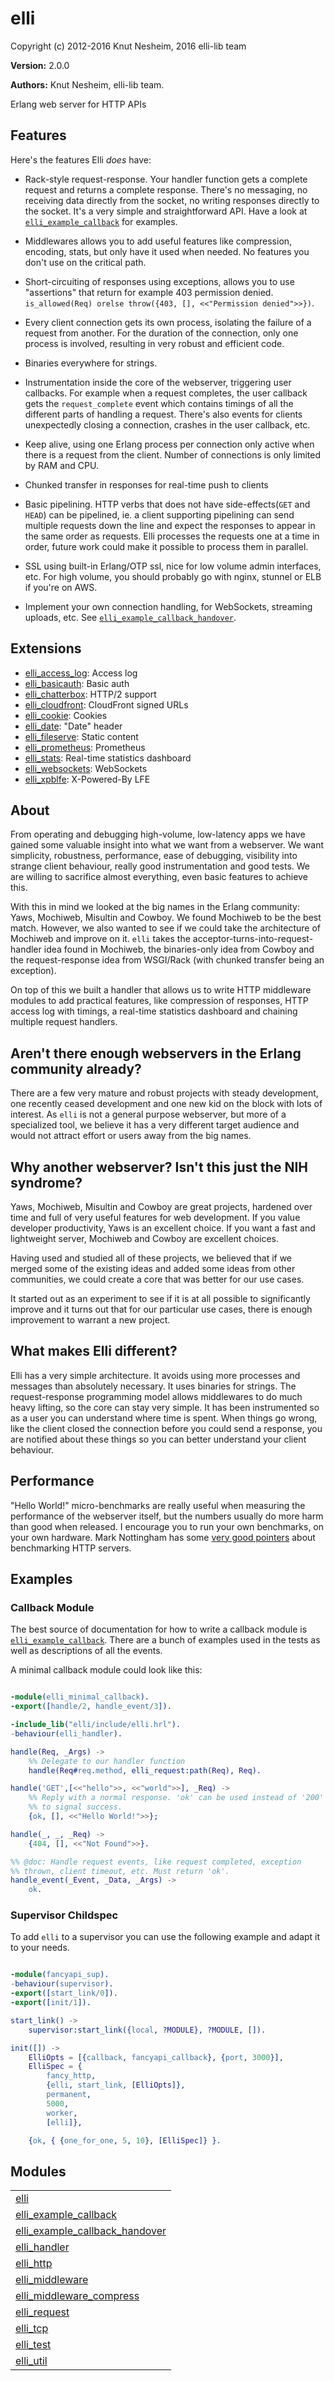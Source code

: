 

# elli #

Copyright (c) 2012-2016 Knut Nesheim, 2016 elli-lib team

__Version:__ 2.0.0

__Authors:__ Knut Nesheim, elli-lib team.

Erlang web server for HTTP APIs

## Features

Here's the features Elli _does_ have:

* Rack-style request-response. Your handler function gets a complete request
   and returns a complete response. There's no messaging, no receiving data
   directly from the socket, no writing responses directly to the socket. It's a
   very simple and straightforward API. Have a look at [`elli_example_callback`](elli_example_callback.md) for examples.

* Middlewares allows you to add useful features like compression,
encoding, stats, but only have it used when needed. No features you
don't use on the critical path.

* Short-circuiting of responses using exceptions, allows you to use
   "assertions" that return for example 403 permission
   denied. `is_allowed(Req) orelse throw({403, [], <<"Permission
   denied">>})`.

* Every client connection gets its own process, isolating the failure
of a request from another. For the duration of the connection, only
one process is involved, resulting in very robust and efficient
code.

* Binaries everywhere for strings.

* Instrumentation inside the core of the webserver, triggering user
   callbacks. For example when a request completes, the user callback
   gets the `request_complete` event which contains timings of all the
different parts of handling a request. There's also events for
clients unexpectedly closing a connection, crashes in the user
callback, etc.

* Keep alive, using one Erlang process per connection only active
when there is a request from the client. Number of connections is
only limited by RAM and CPU.

* Chunked transfer in responses for real-time push to clients

* Basic pipelining. HTTP verbs that does not have side-effects(`GET`
   and `HEAD`) can be pipelined, ie. a client supporting pipelining
can send multiple requests down the line and expect the responses
to appear in the same order as requests. Elli processes the
requests one at a time in order, future work could make it possible
to process them in parallel.

* SSL using built-in Erlang/OTP ssl, nice for low volume admin
interfaces, etc. For high volume, you should probably go with
nginx, stunnel or ELB if you're on AWS.

* Implement your own connection handling, for WebSockets, streaming
   uploads, etc. See [`elli_example_callback_handover`](elli_example_callback_handover.md).

## Extensions

* [elli_access_log](https://github.com/elli-lib/elli_access_log):
Access log 
* [elli_basicauth](https://github.com/elli-lib/elli_basicauth):
Basic auth 
* [elli_chatterbox](https://github.com/elli-lib/elli_chatterbox):
HTTP/2 support 
* [elli_cloudfront](https://github.com/elli-lib/elli_cloudfront):
CloudFront signed URLs 
* [elli_cookie](https://github.com/elli-lib/elli_cookie):
Cookies 
* [elli_date](https://github.com/elli-lib/elli_date):
"Date" header 
* [elli_fileserve](https://github.com/elli-lib/elli_fileserve):
Static content 
* [elli_prometheus](https://github.com/elli-lib/elli_prometheus):
Prometheus 
* [elli_stats](https://github.com/elli-lib/elli_stats):
Real-time statistics dashboard 
* [elli_websockets](https://github.com/elli-lib/elli_websocket):
WebSockets 
* [elli_xpblfe](https://github.com/elli-lib/elli_xpblfe):
X-Powered-By LFE

## About

From operating and debugging high-volume, low-latency apps we have
gained some valuable insight into what we want from a webserver. We
want simplicity, robustness, performance, ease of debugging,
visibility into strange client behaviour, really good instrumentation
and good tests. We are willing to sacrifice almost everything, even
basic features to achieve this.

With this in mind we looked at the big names in the Erlang community:
Yaws, Mochiweb, Misultin and Cowboy. We found Mochiweb to be the best
match. However, we also wanted to see if we could take the
architecture of Mochiweb and improve on it. `elli` takes the
acceptor-turns-into-request-handler idea found in Mochiweb, the
binaries-only idea from Cowboy and the request-response idea from
WSGI/Rack (with chunked transfer being an exception).

On top of this we built a handler that allows us to write HTTP
middleware modules to add practical features, like compression of
responses, HTTP access log with timings, a real-time statistics
dashboard and chaining multiple request handlers.

## Aren't there enough webservers in the Erlang community already?

There are a few very mature and robust projects with steady
development, one recently ceased development and one new kid on the
block with lots of interest. As `elli` is not a general purpose
webserver, but more of a specialized tool, we believe it has a very
different target audience and would not attract effort or users away
from the big names.

## Why another webserver? Isn't this just the NIH syndrome?

Yaws, Mochiweb, Misultin and Cowboy are great projects, hardened over
time and full of very useful features for web development. If you
value developer productivity, Yaws is an excellent choice. If you want
a fast and lightweight server, Mochiweb and Cowboy are excellent
choices.

Having used and studied all of these projects, we believed that if we
merged some of the existing ideas and added some ideas from other
communities, we could create a core that was better for our use cases.

It started out as an experiment to see if it is at all possible to
significantly improve and it turns out that for our particular use
cases, there is enough improvement to warrant a new project.

## What makes Elli different?

Elli has a very simple architecture. It avoids using more processes
and messages than absolutely necessary. It uses binaries for
strings. The request-response programming model allows middlewares to
do much heavy lifting, so the core can stay very simple. It has been
instrumented so as a user you can understand where time is spent. When
things go wrong, like the client closed the connection before you
could send a response, you are notified about these things so you can
better understand your client behaviour.

## Performance

"Hello World!" micro-benchmarks are really useful when measuring the
performance of the webserver itself, but the numbers usually do more
harm than good when released. I encourage you to run your own
benchmarks, on your own hardware. Mark Nottingham has some
[very good pointers](http://www.mnot.net/blog/2011/05/18/http_benchmark_rules)
about benchmarking HTTP servers.

## Examples

### Callback Module

The best source of documentation for how to write a callback module is [`elli_example_callback`](elli_example_callback.md). There are a bunch of examples used in the tests as well
as descriptions of all the events.

A minimal callback module could look like this:

```erlang

-module(elli_minimal_callback).
-export([handle/2, handle_event/3]).

-include_lib("elli/include/elli.hrl").
-behaviour(elli_handler).

handle(Req, _Args) ->
    %% Delegate to our handler function
    handle(Req#req.method, elli_request:path(Req), Req).

handle('GET',[<<"hello">>, <<"world">>], _Req) ->
    %% Reply with a normal response. 'ok' can be used instead of '200'
    %% to signal success.
    {ok, [], <<"Hello World!">>};

handle(_, _, _Req) ->
    {404, [], <<"Not Found">>}.

%% @doc: Handle request events, like request completed, exception
%% thrown, client timeout, etc. Must return 'ok'.
handle_event(_Event, _Data, _Args) ->
    ok.

```

### Supervisor Childspec

To add `elli` to a supervisor you can use the following example and adapt it to
your needs.

```erlang

-module(fancyapi_sup).
-behaviour(supervisor).
-export([start_link/0]).
-export([init/1]).

start_link() ->
    supervisor:start_link({local, ?MODULE}, ?MODULE, []).

init([]) ->
    ElliOpts = [{callback, fancyapi_callback}, {port, 3000}],
    ElliSpec = {
        fancy_http,
        {elli, start_link, [ElliOpts]},
        permanent,
        5000,
        worker,
        [elli]},

    {ok, { {one_for_one, 5, 10}, [ElliSpec]} }.

```



## Modules ##


<table width="100%" border="0" summary="list of modules">
<tr><td><a href="elli.md" class="module">elli</a></td></tr>
<tr><td><a href="elli_example_callback.md" class="module">elli_example_callback</a></td></tr>
<tr><td><a href="elli_example_callback_handover.md" class="module">elli_example_callback_handover</a></td></tr>
<tr><td><a href="elli_handler.md" class="module">elli_handler</a></td></tr>
<tr><td><a href="elli_http.md" class="module">elli_http</a></td></tr>
<tr><td><a href="elli_middleware.md" class="module">elli_middleware</a></td></tr>
<tr><td><a href="elli_middleware_compress.md" class="module">elli_middleware_compress</a></td></tr>
<tr><td><a href="elli_request.md" class="module">elli_request</a></td></tr>
<tr><td><a href="elli_tcp.md" class="module">elli_tcp</a></td></tr>
<tr><td><a href="elli_test.md" class="module">elli_test</a></td></tr>
<tr><td><a href="elli_util.md" class="module">elli_util</a></td></tr></table>

